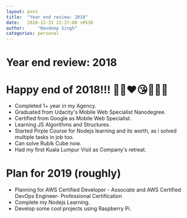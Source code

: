 ```yaml
---
layout: post
title:  "Year end review: 2018"
date:   2018-12-31 22:37:00 +0530
author:     "Navdeep Singh"
categories: personal
---
```

Year end review: 2018
========================================================================

# Happy end of 2018!!! 🎉🎊❤️😘👯‍♂️🍿
<ul>
	<li>Completed 1+ year in my Agency.</li>
	<li>Graduated from Udacity's Mobile Web Specialist Nanodegree.</li>
	<li>Certified from Google as Mobile Web Specialist.</li>
	<li>Learning JS Algorithms and Structures.</li>
	<li>Started Pirple Course for Nodejs learning and its worth, as i solved multiple tasks in job too.</li>
	<li>Can solve Rubik Cube now.</li>
	<li>Had my first Kuala Lumpur Visit as Company's retreat.</li>
</ul>


# Plan for 2019 (roughly)
<ul>
	<li>Planning for AWS Certified Developer - Associate and AWS Certified DevOps Engineer- Professional Certification</li>
	<li>Complete my Nodejs Learning.</li>
	<li>Develop some cool projects using Raspberry Pi.</li>
</ul>